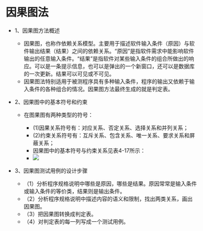 # 因果图法

- 1、因果图方法概述

  - 因果图，也称作依赖关系模型。主要用于描述软件输入条件（原因）与软件输出结果（结果）之间的依赖关系。“原因”是指软件需求中能影响软件输出的任意输入条件。“结果”是指软件对某些输入条件的组合所做出的响应。可以是一条提示信息，也可以是弹出的一个新窗口，还可以是数据库的一次更新。结果可以可见或不可见。
  - 因果图法特别适用于被测程序具有多种输入条件，程序的输出又依赖于输入条件的各种组合的情况。因果图方法最终生成的就是判定表。

- 2、因果图中的基本符号和约束

  - 在图果图有两种类型的符号：

    - (1)因果关系符号有：对应关系、否定关系、选择关系和并列关系；
    - (2)约束关系符号有：互斥关系、包含关系、唯一关系、要求关系和屏蔽关系；
    - 因果图中的基本符号与约束关系见表4-17所示：
    - ![](https://raw.githubusercontent.com/ZanderZhao/images/master/img2019/20191017183918.png)

- 3、因果图测试用例的设计步骤

  - （1）分析程序规格说明中哪些是原因，哪些是结果。原因常常是输入条件或输入条件的等价类，结果则是输出条件。
  - （2）分析程序规格说明中描述内容的语义和限制，找出两类关系，画出因果图。
  - （3）把因果图转换成判定表。
  - （4）对判定表的每一列写成一个测试用例。